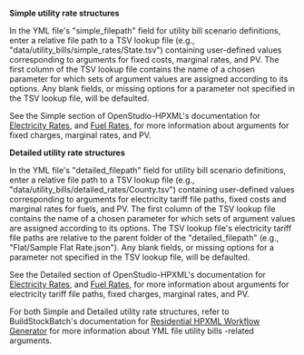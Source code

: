 **Simple utility rate structures**

In the YML file's "simple_filepath" field for utility bill scenario definitions, enter a relative file path to a TSV lookup file (e.g., "data/utility_bills/simple_rates/State.tsv") containing user-defined values corresponding to arguments for fixed costs, marginal rates, and PV.
The first column of the TSV lookup file contains the name of a chosen parameter for which sets of argument values are assigned according to its options.
Any blank fields, or missing options for a parameter not specified in the TSV lookup file, will be defaulted.

See the Simple section of OpenStudio-HPXML's documentation for [Electricity Rates](https://openstudio-hpxml.readthedocs.io/en/latest/workflow_inputs.html#electricity-rates), and [Fuel Rates](https://openstudio-hpxml.readthedocs.io/en/latest/workflow_inputs.html#fuel-rates), for more information about arguments for fixed charges, marginal rates, and PV.

**Detailed utility rate structures**

In the YML file's "detailed_filepath" field for utility bill scenario definitions, enter a relative file path to a TSV lookup file (e.g., "data/utility_bills/detailed_rates/County.tsv") containing user-defined values corresponding to arguments for electricity tariff file paths, fixed costs and marginal rates for fuels, and PV.
The first column of the TSV lookup file contains the name of a chosen parameter for which sets of argument values are assigned according to its options.
The TSV lookup file's electricity tariff file paths are relative to the parent folder of the "detailed_filepath" (e.g., "Flat/Sample Flat Rate.json").
Any blank fields, or missing options for a parameter not specified in the TSV lookup file, will be defaulted.

See the Detailed section of OpenStudio-HPXML's documentation for [Electricity Rates](https://openstudio-hpxml.readthedocs.io/en/latest/workflow_inputs.html#electricity-rates), and [Fuel Rates](https://openstudio-hpxml.readthedocs.io/en/latest/workflow_inputs.html#fuel-rates), for more information about arguments for electricity tariff file paths, fixed charges, marginal rates, and PV.

For both Simple and Detailed utility rate structures, refer to BuildStockBatch's documentation for [Residential HPXML Workflow Generator](https://buildstockbatch.readthedocs.io/en/stable/workflow_generators/residential_hpxml.html) for more information about YML file utility bills -related arguments.